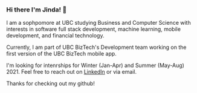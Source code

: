 ### Hi there I'm Jinda! 👋

I am a sophpomore at UBC studying Business and Computer Science with interests in software full stack development, machine learning, mobile development, and financial technology. 

Currently, I am part of UBC BizTech's Development team working on the first version of the UBC BizTech mobile app.

I'm looking for intenrships for Winter (Jan-Apr) and Summer (May-Aug) 2021. Feel free to reach out on [LinkedIn](linkedin.com/in/jindazhao) or via email.

Thanks for checking out my github!
